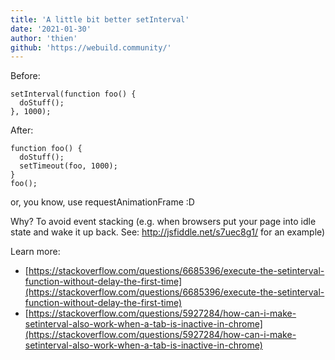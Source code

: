 ```yaml
---
title: 'A little bit better setInterval'
date: '2021-01-30'
author: 'thien'
github: 'https://webuild.community/'
---
```


Before:
```
setInterval(function foo() {
  doStuff();
}, 1000);
```

After:
```
function foo() {
  doStuff();
  setTimeout(foo, 1000);
}
foo();
```

or, you know, use requestAnimationFrame :D

Why? To avoid event stacking (e.g. when browsers put your page into idle state and wake it up back. See: http://jsfiddle.net/s7uec8g1/ for an example)

Learn more:
- [https://stackoverflow.com/questions/6685396/execute-the-setinterval-function-without-delay-the-first-time](https://stackoverflow.com/questions/6685396/execute-the-setinterval-function-without-delay-the-first-time)
- [https://stackoverflow.com/questions/5927284/how-can-i-make-setinterval-also-work-when-a-tab-is-inactive-in-chrome](https://stackoverflow.com/questions/5927284/how-can-i-make-setinterval-also-work-when-a-tab-is-inactive-in-chrome)